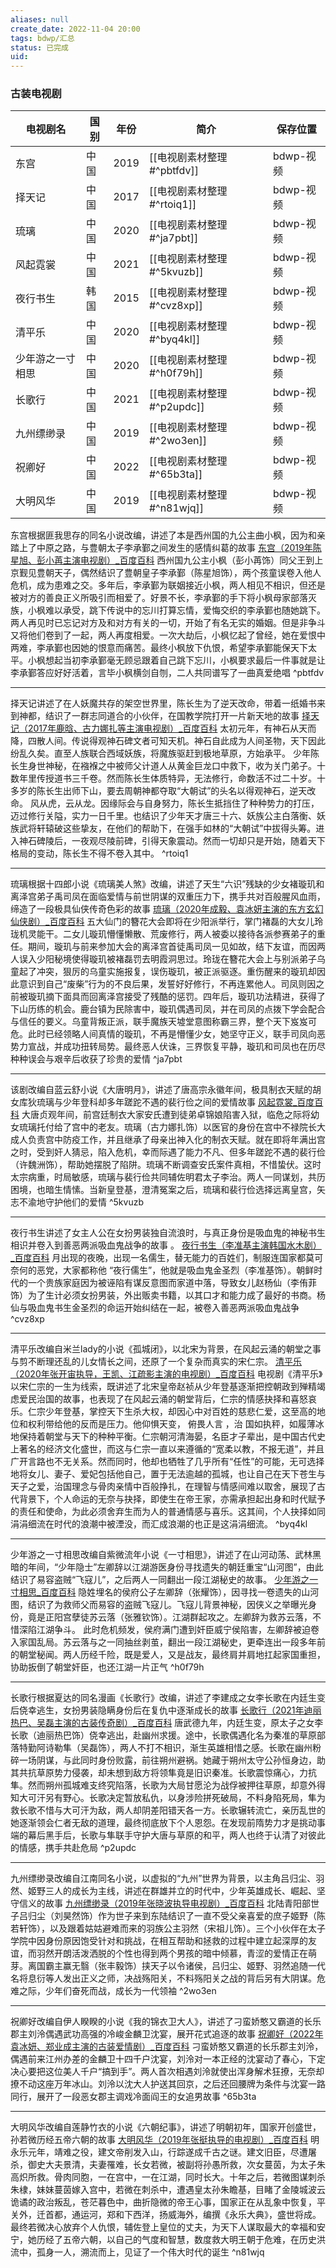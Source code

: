 ```yaml
---
aliases: null
create_date: 2022-11-04 20:00
tags: bdwp/汇总
status: 已完成 
uid: 
---
```


### 古装电视剧

| 电视剧名         | 国别 | 年份 | 简介                       | 保存位置  |
| ---------------- | ---- | ---- | -------------------------- | --------- |
| 东宫             | 中国 | 2019 | [[电视剧素材整理#^pbtfdv]] | bdwp-视频 |
| 择天记           | 中国 | 2017 | [[电视剧素材整理#^rtoiq1]] | bdwp-视频 |
| 琉璃             | 中国 | 2020 | [[电视剧素材整理#^ja7pbt]] | bdwp-视频 |
| 风起霓裳         | 中国 | 2021 | [[电视剧素材整理#^5kvuzb]] | bdwp-视频 |
| 夜行书生         | 韩国 | 2015 | [[电视剧素材整理#^cvz8xp]] | bdwp-视频 |
| 清平乐           | 中国 | 2020 | [[电视剧素材整理#^byq4kl]] | bdwp-视频 |
| 少年游之一寸相思 | 中国 | 2020 | [[电视剧素材整理#^h0f79h]] | bdwp-视频 |
| 长歌行           | 中国 | 2021 | [[电视剧素材整理#^p2updc]] | bdwp-视频 |
| 九州缥缈录       | 中国 | 2019 | [[电视剧素材整理#^2wo3en]] | bdwp-视频 |
| 祝卿好           | 中国 | 2022 | [[电视剧素材整理#^65b3ta]] | bdwp-视频 |
| 大明风华                 |  中国    |   2019   |     [[电视剧素材整理#^n81wjq]]                       |  bdwp-视频         |



东宫根据匪我思存的同名小说改编，讲述了本是西州国的九公主曲小枫，因为和亲踏上了中原之路，与豊朝太子李承鄞之间发生的感情纠葛的故事
[东宫（2019年陈星旭、彭小苒主演电视剧）_百度百科](https://baike.baidu.com/item/%E4%B8%9C%E5%AE%AB/17523882?fromModule=lemma-qiyi_sense-lemma)
西州国九公主小枫（彭小苒饰）同父王到上京觐见豊朝天子，偶然结识了豊朝皇子李承鄞（陈星旭饰），两个孩童误卷入他人危机，成为患难之交。多年后，李承鄞为联姻接近小枫，两人相见不相识，但还是被对方的善良正义所吸引而相爱了。好景不长，李承鄞的手下将小枫母家部落灭族，小枫难以承受，跳下传说中的忘川打算忘情，爱悔交织的李承鄞也随她跳下。两人再见时已忘记对方及和对方有关的一切，开始了有名无实的婚姻。但是非争斗又将他们卷到了一起，两人再度相爱。一次大劫后，小枫忆起了曾经，她在爱恨中两难，李承鄞也因她的恨意而痛苦。最终小枫放下仇恨，希望李承鄞能保天下太平。小枫想起当初李承鄞毫无顾忌跟着自己跳下忘川，小枫要求最后一件事就是让李承鄞答应好好活着，言毕小枫横剑自刎，二人共同谱写了一曲真爱绝唱 ^pbtfdv

---
择天记讲述了在人妖魔共存的架空世界里，陈长生为了逆天改命，带着一纸婚书来到神都，结识了一群志同道合的小伙伴，在国教学院打开一片新天地的故事
[择天记（2017年鹿晗、古力娜扎等主演电视剧）_百度百科](https://baike.baidu.com/item/%E6%8B%A9%E5%A4%A9%E8%AE%B0/19465979?fromModule=lemma_search-box)
太初元年，有神石从天而降，四散人间。传说得观神石碑文者可知天机。神石自此成为人间圣物，天下因此纷乱久矣。直至人族联合西域妖族，将魔族驱赶到极地草原，方始承平。
少年陈长生身世神秘，在襁褓之中被师父计道人从黄金巨龙口中救下，收为关门弟子。十数年里传授道书三千卷。然而陈长生体质特异，无法修行，命数活不过二十岁。十多岁的陈长生出师下山，要去周朝神都夺取“大朝试”的头名以得观神石，逆天改命。
风从虎，云从龙。因缘际会与自身努力，陈长生抵挡住了种种势力的打压，迈过修行关隘，实力一日千里。也结识了少年天才唐三十六、妖族公主白落衡、妖族武将轩辕破这些挚友，在他们的帮助下，在强手如林的“大朝试”中拔得头筹。进入神石碑陵后，一夜观尽陵前碑，引得天象震动。然而一切却只是开始，随着天下格局的变动，陈长生不得不卷入其中。 ^rtoiq1

---
琉璃根据十四郎小说《琉璃美人煞》改编，讲述了天生“六识”残缺的少女褚璇玑和离泽宫弟子禹司凤在面临爱情与前世阴谋的双重压力下，携手共对百般腥风血雨，缔造了一段极具仙侠传奇色彩的故事
[琉璃（2020年成毅、袁冰妍主演的东方玄幻仙侠剧）_百度百科](https://baike.baidu.com/item/%E7%90%89%E7%92%83/53128917?fromModule=lemma_search-box)
五大仙门的簪花大会即将在少阳派举行，掌门褚磊的大女儿玲珑机灵能干。二女儿璇玑懵懂懒散、荒废修行，两人被委以接待各派参赛弟子的重任。期间，璇玑与前来参加大会的离泽宫首徒禹司凤一见如故，结下友谊，而因两人误入少阳秘境使得璇玑被褚磊罚去明霞洞思过。玲珑在簪花大会上与别派弟子乌童起了冲突，狠厉的乌童实施报复，误伤璇玑，被正派驱逐。重伤醒来的璇玑却因此意识到自己“废柴”行为的不良后果，发誓好好修行，不再连累他人。司凤则因之前被璇玑摘下面具而回离泽宫接受了残酷的惩罚。四年后，璇玑功法精进，获得了下山历练的机会。鹿台镇为民除害中，璇玑偶遇司凤，并在司凤的点拨下学会配合与信任的要义。乌童背叛正派，联手魔族天墟堂意图称霸三界，整个天下岌岌可危。此时已经领略人间真情的璇玑，不再是懵懂少女，她坚守正义，联手司凤向恶势力宣战，并成功扭转局势。最终恶人伏诛，三界恢复平静，璇玑和司凤也在历尽种种误会与艰辛后收获了珍贵的爱情 ^ja7pbt

---
该剧改编自蓝云舒小说《大唐明月》，讲述了唐高宗永徽年间，极具制衣天赋的胡女库狄琉璃与少年登科却多年蹉跎不遇的裴行俭之间的爱情故事
[风起霓裳_百度百科](https://baike.baidu.com/item/%E9%A3%8E%E8%B5%B7%E9%9C%93%E8%A3%B3?fromModule=lemma_search-box)
大唐贞观年间，前宫廷制衣大家安氏遭到徒弟卓锦娘陷害入狱，临危之际将幼女琉璃托付给了宫中的老友。琉璃（古力娜扎饰）以医官的身份在宫中不禄院长大成人负责宫中防疫工作，并且继承了母亲出神入化的制衣天赋。就在即将年满出宫之时，受到奸人猜忌，陷入危机，幸而际遇了能力不凡、但多年蹉跎不遇的裴行俭（许魏洲饰），帮助她摆脱了陷阱。琉璃不断调查安氏案件真相，不惜蛰伏。这时太宗病重，时局敏感，琉璃与裴行俭共同辅佐明君太子李治。两人一同谋划，共历困境，也暗生情愫。当新皇登基，澄清冤案之后，琉璃和裴行俭选择远离皇宫，矢志不渝地守护他们的爱情 ^5kvuzb

---
夜行书生讲述了女主人公在女扮男装独自流浪时，与真正身份是吸血鬼的神秘书生相识并卷入到善恶两派吸血鬼战争的故事 。
[夜行书生（李准基主演韩国水木剧）_百度百科](https://baike.baidu.com/item/%E5%A4%9C%E8%A1%8C%E4%B9%A6%E7%94%9F/16711397?fr=aladdin)
月出现的夜晚，出现一名儒生，替无能力的百姓们，制服连国家都莫可奈何的恶党，大家都称他 “夜行儒生”，他就是吸血鬼金圣烈（李准基饰）。朝鲜时代的一个贵族家庭因为被诬陷有谋反意图而家道中落，导致女儿赵杨仙（李侑菲饰）为了生计必须女扮男装，外出贩卖书籍，以其口才和能力成了最好的书商。杨仙与吸血鬼书生金圣烈的命运开始纠结在一起，被卷入善恶两派吸血鬼战争 ^cvz8xp

---
清平乐改编自米兰lady的小说《孤城闭》，以北宋为背景，在风起云涌的朝堂之事与剪不断理还乱的儿女情长之间，还原了一个复杂而真实的宋仁宗。
[清平乐（2020年张开宙执导，王凯、江疏影主演的电视剧）_百度百科](https://baike.baidu.com/item/%E6%B8%85%E5%B9%B3%E4%B9%90/24707507?fromModule=lemma-qiyi_sense-lemma)
电视剧《清平乐》以宋仁宗的一生为线索，既讲述了北宋皇帝赵祯从少年登基逐渐把控朝政到殚精竭虑爱民治国的故事，也表现了在风起云涌的朝堂背后，仁宗的情感抉择和喜怒哀乐。仁宗少年登基，掌控天下生杀大权，却因心中对百姓的慈悲仁爱，这至高的地位和权利带给他的反而是压力。他仰惧天变， 俯畏人言 ，治 国如执秤，如履薄冰地保持着朝堂与天下的种种平衡。仁宗朝河清海晏，名臣才子辈出，是中国古代史上著名的经济文化盛世，而这与仁宗一直以来遵循的“宽柔以教，不报无道”，并且广开言路也不无关系。然而同时，他却也牺牲了几乎所有“任性”的可能，无可选择地将女儿、妻子、爱妃包括他自己，置于无法逾越的孤城，也让自己在天下苍生与天子之爱，治国理念与骨肉亲情中百般挣扎，在理智与情感间难以取舍，展现了古代背景下，个人命运的无奈与抉择，即使生在帝王家，亦需承担起出身和时代赋予的责任和使命，为此必须舍弃生而为人的普通情感与喜乐。这其间，个人抉择如同涓涓细流在时代的浪潮中被湮没，而汇成浪潮的也正是这涓涓细流。 ^byq4kl

---
少年游之一寸相思改编自紫微流年小说《一寸相思》，讲述了在山河动荡、武林黑暗的年间，“少年隐士”左卿辞以江湖游医身份寻找遗失的朝廷重宝“山河图”，由此结识了易容盗贼“飞寇儿”，之后两人一同翻出一段江湖秘史的故事。
[少年游之一寸相思_百度百科](https://baike.baidu.com/item/%E5%B0%91%E5%B9%B4%E6%B8%B8%E4%B9%8B%E4%B8%80%E5%AF%B8%E7%9B%B8%E6%80%9D?fromModule=search-result_lemma)
隐姓埋名的侯府公子左卿辞（张耀饰），因寻找一卷遗失的山河图，结识了为救师父而易容的盗贼飞寇儿。飞寇儿背景神秘，因侠义之举曝光身份，竟是正阳宫孽徒苏云落（张雅钦饰）。江湖群起攻之。左卿辞为救苏云落，不惜深陷江湖争斗。
此时危机频发，侯府满门遭到奸臣威宁侯陷害，左卿辞被迫卷入家国乱局。苏云落与之一同抽丝剥茧，翻出一段江湖秘史，更牵连出一段多年前的朝堂秘闻。两人历经千险，既是爱人，又是战友，最终肩并肩地扛起家国重担，协助扳倒了朝堂奸臣，也还江湖一片正气 ^h0f79h

---
长歌行根据夏达的同名漫画《长歌行》改编，讲述了李建成之女李长歌在内廷生变后侥幸逃生，女扮男装隐瞒身份后在复仇中逐渐成长的故事
[长歌行（2021年迪丽热巴、吴磊主演的古装传奇剧）_百度百科](https://baike.baidu.com/item/%E9%95%BF%E6%AD%8C%E8%A1%8C/23342255?fromModule=lemma_sense-layer#viewPageContent)
唐武德九年，内廷生变，原太子之女李长歌（迪丽热巴饰）侥幸逃出，赴幽州求援。途中，长歌偶遇化名为秦准的草原部落特勤阿诗勒隼（吴磊饰），两人不打不相识，渐生英雄相惜之感。长歌在幽州粉碎一场阴谋，与此同时身份败露，前往朔州避祸。她藏于朔州太守公孙恒身边，助其共抗草原势力侵袭，却未想到敌方将领隼竟是旧识秦准。长歌震惊痛心，力抗隼。然而朔州孤城难支终究陷落，长歌为大局甘愿沦为战俘被押往草原，却意外得知大可汗另有野心。长歌决定暂放私仇，以身涉险拼死破局，不料身陷死局，隼为救长歌不惜与大可汗为敌，两人却阴差阳错天各一方。长歌辗转流亡，亲历乱世的她逐渐领会仁者无敌的道理，最终彻底放下个人恩怨。在发现前隋势力才是挑动事端的幕后黑手后，长歌与隼联手守护大唐与草原的和平，两人也终于认清了对彼此的情感，携手共赴危局 ^p2updc

---
九州缥缈录改编自江南同名小说，以虚拟的“九州”世界为背景，以主角吕归尘、羽然、姬野三人的成长为主线，讲述在群雄并立的时代中，少年英雄成长、崛起、坚守信义的故事
[九州缥缈录（2019年张晓波执导电视剧）_百度百科](https://baike.baidu.com/item/%E4%B9%9D%E5%B7%9E%E7%BC%A5%E7%BC%88%E5%BD%95/19440671?fromModule=lemma_search-box)
北陆青阳部世子吕归尘（刘昊然饰）作为世子来到东陆结识了一直不受父亲喜爱的庶子姬野（陈若轩饰），以及跟着姑姑避难而来的羽族公主羽然（宋祖儿饰）。三个小伙伴在太子学院中因身份原因饱受针对和挑战，在相互帮助和拯救的过程中建立起深厚的友谊，而羽然开朗活泼洒脱的个性也得到两个男孩的暗中倾慕，青涩的爱情正在萌芽。离国霸主赢无翳（张丰毅饰）挟天子以令诸侯，吕归尘、姬野、羽然追随一代名将息衍等人发出正义之师，决战殇阳关，不料殇阳关之战的背后另有大阴谋。危难之际，少年们奋死而战，成长为一代领袖 ^2wo3en

---
祝卿好改编自伊人睽睽的小说《我的锦衣卫大人》，讲述了刁蛮娇憨又霸道的长乐郡主刘泠偶遇武功高强的冷峻金麟卫沈宴，展开花式追逐的故事
[祝卿好（2022年袁冰妍、郑业成主演的古装爱情剧）_百度百科](https://baike.baidu.com/item/%E7%A5%9D%E5%8D%BF%E5%A5%BD/53946963?fromModule=lemma-qiyi_sense-lemma)
刁蛮娇憨又霸道的长乐郡主刘泠，偶遇前来江州办差的金麟卫十四千户沈宴，刘泠对一本正经的沈宴动了春心，下定决心要把这位美人千户“搞到手”。两人首次相遇刘泠就使出浑身解术狂撩，无奈却撩不动这座万年冰山。刘泠以沈大人护送其回京，之后还回腰牌为条件与沈宴一路同行，展开了一段恶女郡主调戏冷面阎王的女追男故事 ^65b3ta

---
大明风华改编自莲静竹衣的小说《六朝纪事》，讲述了明朝初年，国家开创盛世，孙若微历经五帝六朝的故事
[大明风华（2019年张挺执导的电视剧）_百度百科](https://baike.baidu.com/item/%E5%A4%A7%E6%98%8E%E9%A3%8E%E5%8D%8E/23359259?fromModule=lemma-qiyi_sense-lemma)
明永乐元年，靖难之役，建文帝削发入山，行踪遂成千古之谜。建文旧臣，尽遭屠杀，御史大夫景清，夫妻罹难，长女若微，被副将孙愚所救，次女蔓茵，为太子朱高炽所救。骨肉同胞，一在宫中，一在江湖，同时长大。十年之后，若微图谋刺杀朱棣，妹妹蔓茵嫁入宫中，若微在刺杀中，遭遇皇太孙朱瞻基，目睹了金陵城波云诡谲的政治叛乱，苍茫暮色中，曲折隐微的帝王心事，国家正在从乱象中恢复，平关外，迁首都，通运河，郑和下西洋，扬威海外，编撰《永乐大典》，盛世将成。最终若微决心放弃个人仇恨，辅佐登上皇位的丈夫，为天下人谋取最大的幸福和安宁，她历经了五帝六朝，以自己的气度和智慧，数度救大明王朝于危难，在历史洪流中，孤身一人，溯流而上，见证了一个伟大时代的诞生 ^n81wjq